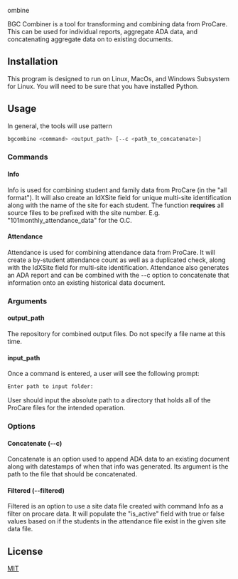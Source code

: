 ombine

BGC Combiner is a tool for transforming and combining data from ProCare.  This can be used for individual reports, aggregate ADA data, and concatenating aggregate data on to existing documents.

## Installation

This program is designed to run on Linux, MacOs, and Windows Subsystem for Linux.
You will need to be sure that you have installed Python.

## Usage
In general, the tools will use pattern
```bash
bgcombine <command> <output_path> [--c <path_to_concatenate>]
```
### Commands
#### Info
Info is used for combining student and family data from ProCare (in the "all format"). It will also create an IdXSite field for unique multi-site identification along with the name of the site for each student. The function **requires** all source files to be prefixed with the site number. E.g. "101monthly_attendance_data" for the O.C.
#### Attendance
Attendance is used for combining attendance data from ProCare. It will create a by-student attendance count as well as a duplicated check, along with the IdXSite field for multi-site identification.  Attendance also generates an ADA report and can be combined with the --c option to concatenate that information onto an existing historical data document.
### Arguments
#### output_path
The repository for combined output files. Do not specify a file name at this time.
#### input_path
Once a command is entered, a user will see the following prompt:
```bash
Enter path to input folder:
```
User should input the absolute path to a directory that holds all of the ProCare files for the intended operation.

### Options
#### Concatenate (--c)
Concatenate is an option used to append ADA data to an existing document along with datestamps of when that info was generated.  Its argument is the path to the file that should be concatenated.
#### Filtered (--filtered)
Filtered is an option to use a site data file created with command Info as a filter on procare data.  It will populate the "is_active" field with true or false values based on if the students in the attendance file exist in the given site data file.


## License

[MIT](https://choosealicense.com/licenses/mit/)
